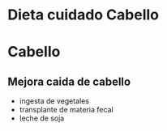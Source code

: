 # Dieta cuidado Cabello

# Cabello
## Mejora caida de cabello
- ingesta de vegetales
- transplante de materia fecal
- leche de soja
